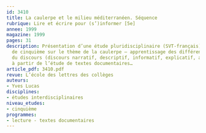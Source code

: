 ```yaml
---
id: 3410
title: La caulerpe et le milieu méditerranéen. Séquence
rubrique: Lire et écrire pour (s’)informer [5e]
annee: 1999
magazine: 1999
pages: 31
description: Présentation d’une étude pluridisciplinaire (SVT-français) en classe
  de cinquième sur le thème de la caulerpe – apprentissage des différentes fonctions
  du discours (discours narratif, descriptif, informatif, explicatif, argumentatif)
  à partir de l’étude de textes documentaires…
article_pdf: 3410.pdf
revue: L’école des lettres des collèges
auteurs:
- Yves Lucas
disciplines:
- études interdisciplinaires
niveau_etudes:
- cinquième
programmes:
- lecture - textes documentaires
---
```

